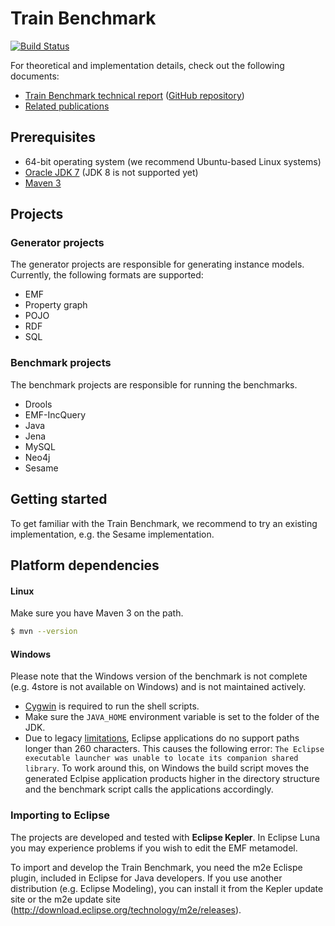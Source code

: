 # Train Benchmark

[![Build Status](https://travis-ci.org/FTSRG/trainbenchmark.svg?branch=master)](https://travis-ci.org/FTSRG/trainbenchmark)

For theoretical and implementation details, check out the following documents:
* [Train Benchmark technical report](https://www.sharelatex.com/github/repos/FTSRG/trainbenchmark-docs/builds/latest/output.pdf) ([GitHub repository](https://github.com/FTSRG/trainbenchmark-docs))
* [Related publications](http://incquery.net/publications/trainbenchmark)

## Prerequisites

* 64-bit operating system (we recommend Ubuntu-based Linux systems)
* [Oracle JDK 7](https://github.com/FTSRG/technology-cheat-sheets/wiki/Linux#oracle-jdk-7) (JDK 8 is not supported yet)
* [Maven 3](https://github.com/FTSRG/technology-cheat-sheets/wiki/Linux#maven-3)

## Projects

### Generator projects

The generator projects are responsible for generating instance models. Currently, the following formats are supported:

* EMF
* Property graph
* POJO
* RDF
* SQL

### Benchmark projects

The benchmark projects are responsible for running the benchmarks.

* Drools
* EMF-IncQuery
* Java
* Jena
* MySQL
* Neo4j
* Sesame

## Getting started

To get familiar with the Train Benchmark, we recommend to try an existing implementation, e.g. the Sesame implementation.

## Platform dependencies

#### Linux

Make sure you have Maven 3 on the path.

```bash
$ mvn --version
```

#### Windows

Please note that the Windows version of the benchmark is not complete (e.g. 4store is not available on Windows) and is not maintained actively.

* [Cygwin](http://www.cygwin.com/) is required to run the shell scripts.
* Make sure the `JAVA_HOME` environment variable is set to the folder of the JDK.
* Due to legacy [limitations](http://msdn.microsoft.com/en-us/library/aa365247), Eclipse applications do no support paths longer than 260 characters. This causes the following error: `The Eclipse executable launcher was unable to locate its companion shared library`.
  To work around this, on Windows the build script moves the generated Eclpise application products higher in the directory structure and the benchmark script calls the applications accordingly.

### Importing to Eclipse

The projects are developed and tested with **Eclipse Kepler**. In Eclipse Luna you may experience problems if you wish to edit the EMF metamodel.

To import and develop the Train Benchmark, you need the m2e Eclispe plugin, included in Eclipse for Java developers. If you use another distribution (e.g. Eclipse Modeling), you can install it from the Kepler update site or the m2e update site (<http://download.eclipse.org/technology/m2e/releases>).
